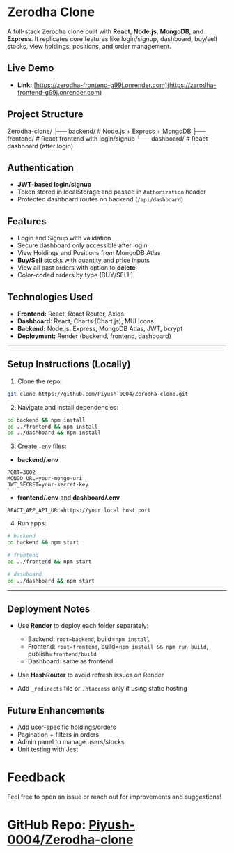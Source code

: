    # Zerodha Clone

A full-stack Zerodha clone built with **React**, **Node.js**, **MongoDB**, and **Express**. It replicates core features like login/signup, dashboard, buy/sell stocks, view holdings, positions, and order management.

 ## Live Demo

* **Link:** [https://zerodha-frontend-g99j.onrender.com](https://zerodha-frontend-g99j.onrender.com)


 ## Project Structure

Zerodha-clone/
├── backend/        # Node.js + Express + MongoDB
├── frontend/       # React frontend with login/signup
└── dashboard/      # React dashboard (after login)

 ## Authentication

* **JWT-based login/signup**
* Token stored in localStorage and passed in `Authorization` header
* Protected dashboard routes on backend (`/api/dashboard`)


## Features

* Login and Signup with validation
* Secure dashboard only accessible after login
* View Holdings and Positions from MongoDB Atlas
* **Buy/Sell** stocks with quantity and price inputs
* View all past orders with option to **delete**
* Color-coded orders by type (BUY/SELL)


## Technologies Used

* **Frontend:** React, React Router, Axios
* **Dashboard:** React, Charts (Chart.js), MUI Icons
* **Backend:** Node.js, Express, MongoDB Atlas, JWT, bcrypt
* **Deployment:** Render (backend, frontend, dashboard)

---

## Setup Instructions (Locally)

1. Clone the repo:

```bash
git clone https://github.com/Piyush-0004/Zerodha-clone.git
```

2. Navigate and install dependencies:

```bash
cd backend && npm install
cd ../frontend && npm install
cd ../dashboard && npm install
```

3. Create `.env` files:

* **backend/.env**

```
PORT=3002
MONGO_URL=your-mongo-uri
JWT_SECRET=your-secret-key
```

* **frontend/.env** and **dashboard/.env**

```
REACT_APP_API_URL=https://your local host port
```

4. Run apps:

```bash
# backend
cd backend && npm start

# frontend
cd ../frontend && npm start

# dashboard
cd ../dashboard && npm start
```

---

##  Deployment Notes

* Use **Render** to deploy each folder separately:

  * Backend: `root=backend`, build=`npm install`
  * Frontend: `root=frontend`, build=`npm install && npm run build`, publish=`frontend/build`
  * Dashboard: same as frontend
* Use **HashRouter** to avoid refresh issues on Render
* Add `_redirects` file or `.htaccess` only if using static hosting


## Future Enhancements

* Add user-specific holdings/orders
* Pagination + filters in orders
* Admin panel to manage users/stocks
* Unit testing with Jest


# Feedback

Feel free to open an issue or reach out for improvements and suggestions!


#  GitHub Repo: [Piyush-0004/Zerodha-clone](https://github.com/Piyush-0004/Zerodha-clone)
